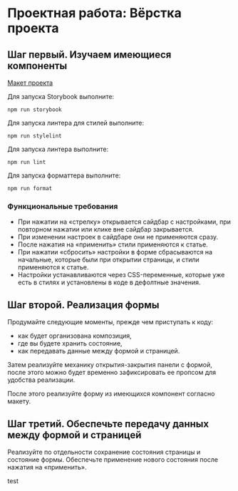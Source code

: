 # Проектная работа: Вёрстка проекта

## Шаг первый. Изучаем имеющиеся компоненты

[Макет проекта](https://www.figma.com/file/FEeiiGLOsE7ktXbPpBxYoD/Custom-dropdown?type=design&node-id=0%3A1&mode=design&t=eXRJnWC6Xsuw0qR4-1)

Для запуска Storybook выполните:

```
npm run storybook
```

Для запуска линтера для стилей выполните:

```
npm run stylelint
```

Для запуска линтера выполните:

```
npm run lint
```

Для запуска форматтера выполните:

```
npm run format
```

### Функциональные требования

- При нажатии на «стрелку» открывается сайдбар с настройками, при повторном нажатии или клике вне сайдбар закрывается.
- При изменении настроек в сайдбаре они не применяются сразу.
- После нажатия на «применить» стили применяются к статье.
- При нажатии «сбросить» настройки в форме сбрасываются на начальные, которые были при открытии страницы, и стили применяются к статье.
- Настройки устанавливаются через CSS-переменные, которые уже есть в стилях и установлены в коде в дефолтные значения.

## Шаг второй. Реализация формы

Продумайте следующие моменты, прежде чем приступать к коду:

- как будет организована композиция,
- где вы будете хранить состояние,
- как передавать данные между формой и страницей.

Затем реализуйте механику открытия-закрытия панели с формой, после этого можно будет временно зафиксировать ее пропсом для удобства реализации.

После этого реализуйте форму из имеющихся компонент согласно макету.

## Шаг третий. Обеспечьте передачу данных между формой и страницей

Реализуйте по отдельности сохранение состояния страницы и состояние формы. Обеспечьте применение нового состояния после нажатия на «применить».

test
